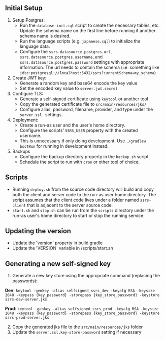 Initial Setup
--
1. Setup Postgres:
   * Run the `database-init.sql` script to create the necessary tables, etc. Update the schema name on the first line before running if another schema name is desired.
   * Run the language scripts (e.g. `japanese.sql`) to initialize the language data. 
   * Configure the `ssrs.datasource.postgres.url`, `ssrs.datasource.postgres.username`, and `ssrs.datasource.postgres.password` settings with appropriate information. The url needs to contain the schema (i.e. something like `jdbc:postgresql://localhost:5432/ssrs?currentSchema=my_schema`)
2. Create JWT key:
   * Generate a random key and base64 encode the key value
   * Set the encoded key value to `server.jwt.secret`
3. Configure TLS:
   * Generate a self-signed certificate using `keytool` or another tool
   * Copy the generated certificate file to `src/main/resources/jks/`
   * Configure alias, password, filename, provider, and type under the `server.ssl.` settings.
4. Deployment:
   * Create a run-as user and the user's home directory.
   * Configure the scripts' `SSRS_USER` property with the created username.
   * This is unnecessary if only doing development. Use `./gradlew bootRun` for running in development instead.
5. Backups
   * Configure the backup directory property in the `backup.sh` script.
   * Schedule the script to run with `cron` or other tool of choice.

Scripts
-- 
* Running `deploy.sh` from the source code directory will build and copy both the client and server code to the run-as user home directory. The script assumes that the client code lives under a folder named `ssrs-client` that is adjacent to the server source code.
* `start.sh` and `stop.sh` can be run from the `scripts` directory under the run-as user's home directory to start or stop the running service.

Updating the version
--
- Update the 'version' property in build.gradle
- Update the 'VERSION' variable in /scripts/start.sh

Generating a new self-signed key
--
1. Generate a new key store using the appropriate command (replacing the passwords):

**Dev**: `keytool -genkey -alias selfsigned_ssrs_dev -keyalg RSA -keysize 2048 -keypass {key_password} -storepass {key_store_password} -keystore ssrs-dev-server.jks`

**Prod**: `keytool -genkey -alias selfsigned_ssrs_prod -keyalg RSA -keysize 2048 -keypass {key_password} -storepass {key_store_password} -keystore ssrs-prod-server.jks`

2. Copy the generated jks file to the `src/main/resources/jks` folder
3. Update the `server.ssl.key-store-password` setting if necessary